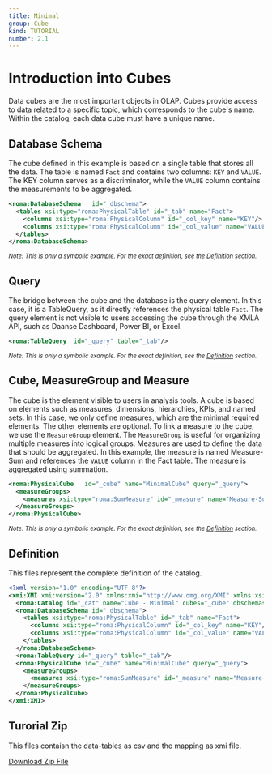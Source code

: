 ```yaml
---
title: Minimal
group: Cube
kind: TUTORIAL
number: 2.1
---
```

# Introduction into Cubes

Data cubes are the most important objects in OLAP. Cubes provide access to data related to a specific topic, which corresponds to the cube's name. Within the catalog, each data cube must have a unique name.


## Database Schema

The cube defined in this example is based on a single table that stores all the data. The table is named `Fact` and contains two columns: `KEY` and `VALUE`. The KEY column serves as a discriminator, while the `VALUE` column contains the measurements to be aggregated.


```xml
<roma:DatabaseSchema   id="_dbschema">
  <tables xsi:type="roma:PhysicalTable" id="_tab" name="Fact">
    <columns xsi:type="roma:PhysicalColumn" id="_col_key" name="KEY"/>
    <columns xsi:type="roma:PhysicalColumn" id="_col_value" name="VALUE" type="Integer"/>
  </tables>
</roma:DatabaseSchema>

```
*<small>Note: This is only a symbolic example. For the exact definition, see the [Definition](#definition) section.</small>*
## Query

The bridge between the cube and the database is the query element. In this case, it is a TableQuery, as it directly references the physical table `Fact`. The query element is not visible to users accessing the cube through the XMLA API, such as Daanse Dashboard, Power BI, or Excel.


```xml
<roma:TableQuery  id="_query" table="_tab"/>

```
*<small>Note: This is only a symbolic example. For the exact definition, see the [Definition](#definition) section.</small>*
## Cube, MeasureGroup and Measure

The cube is the element visible to users in analysis tools. A cube is based on elements such as measures, dimensions, hierarchies, KPIs, and named sets. In this case, we only define measures, which are the minimal required elements. The other elements are optional. To link a measure to the cube, we use the `MeasureGroup` element. The `MeasureGroup` is useful for organizing multiple measures into logical groups. Measures are used to define the data that should be aggregated. In this example, the measure is named Measure-Sum and references the `VALUE` column in the Fact table. The measure is aggregated using summation.


```xml
<roma:PhysicalCube   id="_cube" name="MinimalCube" query="_query">
  <measureGroups>
    <measures xsi:type="roma:SumMeasure" id="_measure" name="Measure-Sum" column="_col_value"/>
  </measureGroups>
</roma:PhysicalCube>

```
*<small>Note: This is only a symbolic example. For the exact definition, see the [Definition](#definition) section.</small>*

## Definition

This files represent the complete definition of the catalog.

```xml
<?xml version="1.0" encoding="UTF-8"?>
<xmi:XMI xmi:version="2.0" xmlns:xmi="http://www.omg.org/XMI" xmlns:xsi="http://www.w3.org/2001/XMLSchema-instance" xmlns:roma="https://www.daanse.org/spec/org.eclipse.daanse.rolap.mapping">
  <roma:Catalog id="_cat" name="Cube - Minimal" cubes="_cube" dbschemas="_dbschema"/>
  <roma:DatabaseSchema id="_dbschema">
    <tables xsi:type="roma:PhysicalTable" id="_tab" name="Fact">
      <columns xsi:type="roma:PhysicalColumn" id="_col_key" name="KEY"/>
      <columns xsi:type="roma:PhysicalColumn" id="_col_value" name="VALUE" type="Integer"/>
    </tables>
  </roma:DatabaseSchema>
  <roma:TableQuery id="_query" table="_tab"/>
  <roma:PhysicalCube id="_cube" name="MinimalCube" query="_query">
    <measureGroups>
      <measures xsi:type="roma:SumMeasure" id="_measure" name="Measure-Sum" column="_col_value"/>
    </measureGroups>
  </roma:PhysicalCube>
</xmi:XMI>

```



## Turorial Zip
This files contaisn the data-tables as csv and the mapping as xmi file.

<a href="./zip/tutorial.cube.minimal.zip" download>Download Zip File</a>
